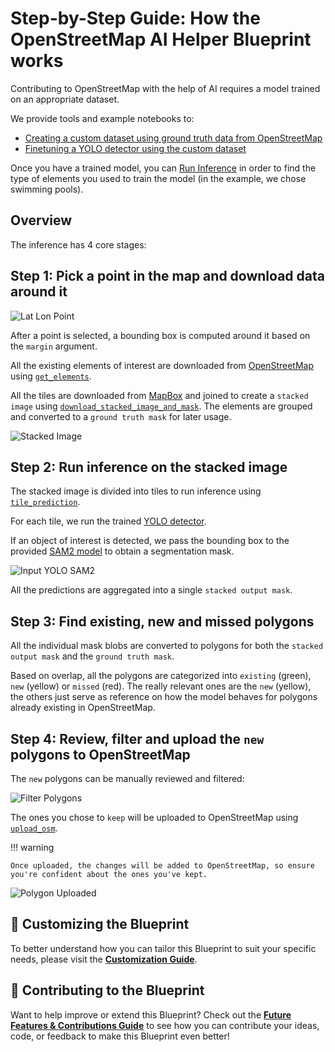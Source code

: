 # **Step-by-Step Guide: How the OpenStreetMap AI Helper Blueprint works**

Contributing to OpenStreetMap with the help of AI requires a model trained on an appropriate dataset.

We provide tools and example notebooks to:

- [Creating a custom dataset using ground truth data from OpenStreetMap](https://colab.research.google.com/github/mozilla-ai/osm-ai-helper/blob/main/demo/create_dataset.ipynb)
- [Finetuning a YOLO detector using the custom dataset](https://colab.research.google.com/github/mozilla-ai/osm-ai-helper/blob/main/demo/finetune_model.ipynb)

Once you have a trained model, you can [Run Inference](https://colab.research.google.com/github/mozilla-ai/osm-ai-helper/blob/main/demo/run_inference_point.ipynb) in order to find the type of elements you used to train the model (in the example, we chose swimming pools).

## **Overview**

The inference has 4 core stages:

## **Step 1: Pick a point in the map and download data around it**

![Lat Lon Point](./images/lat-lon-point.png)

After a point is selected, a bounding box is computed around it based on the `margin` argument.

All the existing elements of interest are downloaded from [OpenStreetMap](https://www.openstreetmap.org) using [`get_elements`](api.md/#osm_ai_helper.utils.osm.get_elements).

All the tiles are downloaded from [MapBox](https://www.mapbox.com/) and joined to create a `stacked image` using [`download_stacked_image_and_mask`](api.md/#osm_ai_helper.utils.inference.download_stacked_image_and_mask). The elements are grouped and converted to a `ground truth mask` for later usage.

![Stacked Image](./images/stacked-image.png)


## **Step 2: Run inference on the stacked image**

The stacked image is divided into tiles to run inference using [`tile_prediction`](api.md/#osm_ai_helper.utils.inference.tile_prediction).

For each tile, we run the trained [YOLO detector](https://docs.ultralytics.com/tasks/detect/).

If an object of interest is detected, we pass the bounding box to the provided [SAM2 model](https://github.com/facebookresearch/sam2) to obtain a segmentation mask.

![Input YOLO SAM2](./images/input-yolo-sam2.png)

All the predictions are aggregated into a single `stacked output mask`.

## **Step 3: Find existing, new and missed polygons**

All the individual mask blobs are converted to polygons for both the `stacked output mask` and the `ground truth mask`.

Based on overlap, all the polygons are categorized into `existing` (green), `new` (yellow) or `missed` (red).
The really relevant ones are the `new` (yellow), the others just serve as reference on how the model behaves
for polygons already existing in OpenStreetMap.

## **Step 4: Review, filter and upload the `new` polygons to OpenStreetMap**

The `new` polygons can be manually reviewed and filtered:

![Filter Polygons](./images/filter-polygons.png)

The ones you chose to `keep` will be uploaded to OpenStreetMap using [`upload_osm`](api.md/#osm_ai_helper.upload_osm.upload_osm).

!!! warning

    Once uploaded, the changes will be added to OpenStreetMap, so ensure you're confident about the ones you've kept.

![Polygon Uploaded](./images/polygon-uploaded.png)

## 🎨 **Customizing the Blueprint**

To better understand how you can tailor this Blueprint to suit your specific needs, please visit the **[Customization Guide](customization.md)**.

## 🤝 **Contributing to the Blueprint**

Want to help improve or extend this Blueprint? Check out the **[Future Features & Contributions Guide](future-features-contributions.md)** to see how you can contribute your ideas, code, or feedback to make this Blueprint even better!
